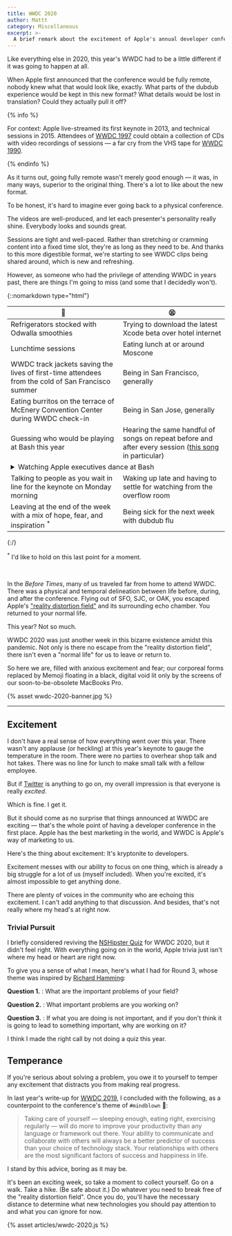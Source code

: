 ```yaml
---
title: WWDC 2020
author: Mattt
category: Miscellaneous
excerpt: >-
  A brief remark about the excitement of Apple's annual developer conference.
---
```


Like everything else in 2020,
this year's WWDC had to be a little different
if it was going to happen at all.

When Apple first announced that the conference would be fully remote,
nobody knew what that would look like, exactly.
What parts of the dubdub experience would be kept in this new format?
What details would be lost in translation?
Could they actually pull it off?

{% info %}

For context:
Apple live-streamed its first keynote in 2013,
and technical sessions in 2015.
Attendees of [WWDC 1997][wwdc 1997] could obtain a collection of CDs
with video recordings of sessions —
a far cry from the VHS tape for [WWDC 1990][wwdc 1990].

{% endinfo %}

As it turns out,
going fully remote wasn't merely good enough —
it was, in many ways, superior to the original thing.
There's a lot to like about the new format.

To be honest,
it's hard to imagine ever going back to a physical conference.

The videos are well-produced,
and let each presenter's personality really shine.
Everybody looks and sounds great.

Sessions are tight and well-paced.
Rather than stretching or cramming content into a fixed time slot,
they're as long as they need to be.
And thanks to this more digestible format,
we're starting to see WWDC clips being shared around,
which is new and refreshing.

However,
as someone who had the privilege of attending WWDC in years past,
there are things I'm going to miss
(and some that I decidedly won't).

{::nomarkdown type="html"}
<table>

<thead>
<tr>
<th>🥰</th>
<th>😫</th>
</tr>
</thead>

<tbody>

<tr>
<td>Refrigerators stocked with Odwalla smoothies</td>
<td>Trying to download the latest Xcode beta over hotel internet</td>
</tr>


<tr>
<td>Lunchtime sessions</td>
<td>Eating lunch at or around Moscone</td> 
</tr>

<tr>
<td>WWDC track jackets saving the lives of first-time attendees from the cold of San Francisco summer</td>
<td>Being in San Francisco, generally</td>
</tr>

<tr>
<td>Eating burritos on the terrace of McEnery Convention Center during WWDC check-in</td>
<td>Being in San Jose, generally</td>
</tr>

<tr>
<td>Guessing who would be playing at Bash this year</td>
<td>Hearing the same handful of songs on repeat before and after every session
(<a href="https://music.apple.com/us/album/animal/1471689800?i=1471689803">this song</a> in particular) </td>
</tr>

<tr>
<td colspan="2">

<details>
<summary>Watching Apple executives dance at Bash</summary>
<video preload="none" width="636" height="290" controls>
    <source src="{% asset wwdc-2020-apple-executives-dancing.mp4 @path %}" type="video/mp4"/>
</video>
</details>
</td>
</tr>

<tr>
<td>Talking to people as you wait in line for the keynote on Monday morning</td>
<td>Waking up late and having to settle for watching from the overflow room</td>
</tr>

<tr>
<td>Leaving at the end of the week with a mix of hope, fear, and inspiration <sup>*</sup></td>
<td>Being sick for the next week with dubdub flu</td>

</table>
{:/}


<sup>*</sup> I'd like to hold on this last point for a moment.

<br/>

In the _Before Times_,
many of us traveled far from home to attend WWDC.
There was a physical and temporal delineation
between life before, during, and after the conference.
Flying out of <abbr>SFO</abbr>, <abbr>SJC</abbr>, or <abbr>OAK</abbr>,
you escaped Apple's ["reality distortion field"][folklore] 
and its surrounding echo chamber.
You returned to your normal life.

This year? Not so much.

WWDC 2020 was just another week in this bizarre existence amidst this pandemic.
Not only is there no escape from the "reality distortion field",
there isn't even a "normal life" for us to leave or return to.

So here we are,
filled with anxious excitement and fear;
our corporeal forms replaced by
Memoji floating in a black, digital void
lit only by the screens of our soon-to-be-obsolete MacBooks Pro.

{% asset wwdc-2020-banner.jpg %}

* * *

## Excitement

I don't have a real sense of how everything went over this year.
There wasn't any applause (or heckling) at this year's keynote
to gauge the temperature in the room.
There were no parties to overhear shop talk and hot takes.
There was no line for lunch
to make small talk with a fellow employee.

But if [Twitter][#wwdc20] is anything to go on,
my overall impression is that everyone is really _excited_.

Which is fine. I get it.

But it should come as no surprise that things announced at WWDC are exciting —
that's the whole point of having a developer conference in the first place.
Apple has the best marketing in the world,
and WWDC is Apple's way of marketing to us.

Here's the thing about excitement:
It's kryptonite to developers.

Excitement messes with our ability to focus on one thing,
which is already a big struggle for a lot of us (myself included).
When you're excited,
it's almost impossible to get anything done.

There are plenty of voices in the community who are echoing this excitement.
I can't add anything to that discussion.
And besides,
that's not really where my head's at right now.

### Trivial Pursuit

I briefly considered reviving the [NSHipster Quiz](/nshipster-quiz-2/)
for WWDC 2020,
but it didn't feel right.
With everything going on in the world,
Apple trivia just isn't where my head or heart are right now.

To give you a sense of what I mean, here's what I had for Round 3,
whose theme was inspired by [Richard Hamming][hamming]:

**Question 1.**
: What are the important problems of your field?

**Question 2.**
: What important problems are you working on?

**Question 3.**
: If what you are doing is not important, 
  and if you don't think it is going to lead to something important, 
  why are working on it?

<aside class="parenthetical">
I think I made the right call by not doing a quiz this year.
</aside>

## Temperance

If you're serious about solving a problem,
you owe it to yourself to temper any excitement
that distracts you from making real progress.

In last year's write-up for [WWDC 2019](/wwdc-2019/),
I concluded with the following,
as a counterpoint to the conference's theme of `#mindblown` 🤯:

> Taking care of yourself —
> sleeping enough, eating right, exercising regularly —
> will do more to improve your productivity
> than any language or framework out there.
> Your ability to communicate and collaborate with others
> will always be a better predictor of success
> than your choice of technology stack.
> Your relationships with others
> are the most significant factors of success and happiness in life.

I stand by this advice, boring as it may be.

It's been an exciting week,
so take a moment to collect yourself.
Go on a walk. Take a hike. (Be safe about it.)
Do whatever you need to break free of the "reality distortion field".
Once you do, you'll have the necessary distance to determine
what new technologies you should pay attention to
and what you can ignore for now.

[wwdc 1990]: http://bslabs.net/2020/06/19/wwdc-1990/
[wwdc 1997]: http://bslabs.net/2018/05/28/wwdc-1997-videos/
[folklore]: https://www.folklore.org/StoryView.py?story=Reality_Distortion_Field.txt
[placebo effect]: https://en.wikipedia.org/wiki/Placebo
[#wwdc20]: https://twitter.com/hashtag/WWDC20
[hey]: https://www.protocol.com/hey-email-app-store-rejection
[antitrust]: https://ec.europa.eu/commission/presscorner/detail/en/ip_20_1073
[developer forums]: https://forums.developer.apple.com
[hamming]: https://www.cs.virginia.edu/~robins/YouAndYourResearch.html
[Developer app]: https://mjtsai.com/blog/2020/06/16/apple-developer-app-for-mac/
[transition]: https://www.apple.com/newsroom/2020/06/apple-announces-mac-transition-to-apple-silicon/

{% asset articles/wwdc-2020.js %}
